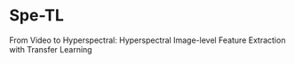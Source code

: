 # Spe-TL
From Video to Hyperspectral: Hyperspectral Image-level Feature Extraction with Transfer Learning
